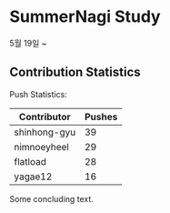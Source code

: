 # SummerNagi Study

5월 19일 ~ 

## Contribution Statistics

Push Statistics:

| Contributor | Pushes |
| ----------- | ------ |
| shinhong-gyu | 39 |
| nimnoeyheel | 29 |
| flatload | 28 |
| yagae12 | 16 |

Some concluding text.
